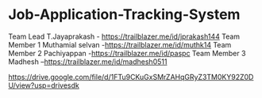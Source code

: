 # Job-Application-Tracking-System
Team Lead         T.Jayaprakash
                   - https://trailblazer.me/id/jprakash144
Team Member 1     Muthamial selvan
                   -https://trailblazer.me/id/muthk14
Team Member 2     Pachiyappan
                   -https://trailblazer.me/id/paspc
Team Member 3     Madhesh 
                  –https://trailblazer.me/id/madhesh0511

https://drive.google.com/file/d/1FTu9CKuGxSMrZAHqGRyZ3TM0KY92Z0DU/view?usp=drivesdk
